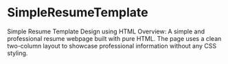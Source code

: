# SimpleResumeTemplate
Simple Resume Template Design using HTML Overview: A simple and professional resume webpage built with pure HTML. The page uses a clean two-column layout to showcase professional information without any CSS styling.
